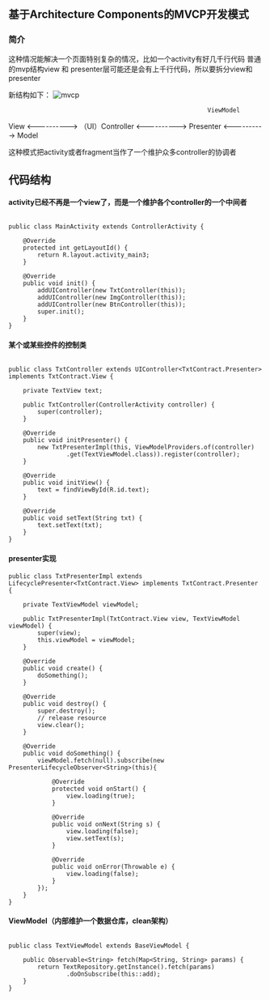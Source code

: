 ## 基于Architecture Components的MVCP开发模式

### 简介

这种情况能解决一个页面特别复杂的情况，比如一个activity有好几千行代码
普通的mvp结构view 和 presenter层可能还是会有上千行代码，所以要拆分view和presenter

新结构如下：
![mvcp](https://github.com/bin-qmtv/MVCP/blob/master/img/mvcp.png)


                                                           ViewModel
View <----------> （UI）Controller <----------> Presenter <----------> Model

这种模式把activity或者fragment当作了一个维护众多controller的协调者

## 代码结构

#### activity已经不再是一个view了，而是一个维护各个controller的一个中间者

```

public class MainActivity extends ControllerActivity {

    @Override
    protected int getLayoutId() {
        return R.layout.activity_main3;
    }

    @Override
    public void init() {
        addUIController(new TxtController(this));
        addUIController(new ImgController(this));
        addUIController(new BtnController(this));
        super.init();
    }
}

```

#### 某个或某些控件的控制类

```

public class TxtController extends UIController<TxtContract.Presenter> implements TxtContract.View {

    private TextView text;

    public TxtController(ControllerActivity controller) {
        super(controller);
    }

    @Override
    public void initPresenter() {
        new TxtPresenterImpl(this, ViewModelProviders.of(controller)
                .get(TextViewModel.class)).register(controller);
    }

    @Override
    public void initView() {
        text = findViewById(R.id.text);
    }

    @Override
    public void setText(String txt) {
        text.setText(txt);
    }
}

```

#### presenter实现

```
public class TxtPresenterImpl extends LifecyclePresenter<TxtContract.View> implements TxtContract.Presenter {

    private TextViewModel viewModel;

    public TxtPresenterImpl(TxtContract.View view, TextViewModel viewModel) {
        super(view);
        this.viewModel = viewModel;
    }

    @Override
    public void create() {
        doSomething();
    }

    @Override
    public void destroy() {
        super.destroy();
        // release resource
        view.clear();
    }

    @Override
    public void doSomething() {
        viewModel.fetch(null).subscribe(new PresenterLifecycleObserver<String>(this){

            @Override
            protected void onStart() {
                view.loading(true);
            }

            @Override
            public void onNext(String s) {
                view.loading(false);
                view.setText(s);
            }

            @Override
            public void onError(Throwable e) {
                view.loading(false);
            }
        });
    }
}

```

#### ViewModel（内部维护一个数据仓库，clean架构）

```

public class TextViewModel extends BaseViewModel {

    public Observable<String> fetch(Map<String, String> params) {
        return TextRepository.getInstance().fetch(params)
                .doOnSubscribe(this::add);
    }
}

```